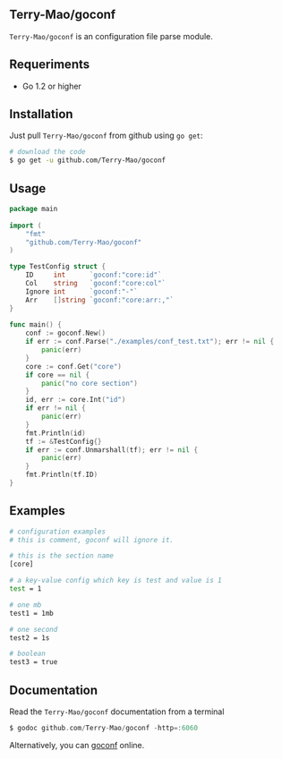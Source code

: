 ## Terry-Mao/goconf

`Terry-Mao/goconf` is an configuration file parse module.

## Requeriments
* Go 1.2 or higher

## Installation

Just pull `Terry-Mao/goconf` from github using `go get`:

```sh
# download the code
$ go get -u github.com/Terry-Mao/goconf
```

## Usage

```go
package main                                                                   
                                                                               
import (                                                                       
    "fmt"                                                                      
    "github.com/Terry-Mao/goconf"                                              
)                                                                              

type TestConfig struct {
    ID     int      `goconf:"core:id"`
    Col    string   `goconf:"core:col"`
    Ignore int      `goconf:"-"`
    Arr    []string `goconf:"core:arr:,"`
}
                                                                               
func main() {                                                                  
    conf := goconf.New()                                                       
    if err := conf.Parse("./examples/conf_test.txt"); err != nil {             
        panic(err)                                                             
    }                                                                          
    core := conf.Get("core")                                                   
    if core == nil {                                                           
        panic("no core section")                                               
    }                                                                          
    id, err := core.Int("id")                                                  
    if err != nil {                                                            
        panic(err)                                                             
    }                                                                          
    fmt.Println(id)                                                            
    tf := &TestConfig{}
    if err := conf.Unmarshall(tf); err != nil {
        panic(err)
    }
    fmt.Println(tf.ID)
} 
```

## Examples

```sh
# configuration examples
# this is comment, goconf will ignore it.

# this is the section name
[core]

# a key-value config which key is test and value is 1
test = 1

# one mb
test1 = 1mb

# one second
test2 = 1s

# boolean
test3 = true
```

## Documentation

Read the `Terry-Mao/goconf` documentation from a terminal

```go
$ godoc github.com/Terry-Mao/goconf -http=:6060
```

Alternatively, you can [goconf](http://go.pkgdoc.org/github.com/Terry-Mao/goconf) online.
